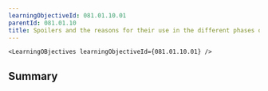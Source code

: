 ```yaml
---
learningObjectiveId: 081.01.10.01
parentId: 081.01.10
title: Spoilers and the reasons for their use in the different phases of flight
---
```


```tsx eval
<LearningOBjectives learningObjectiveId={081.01.10.01} />
```

## Summary
